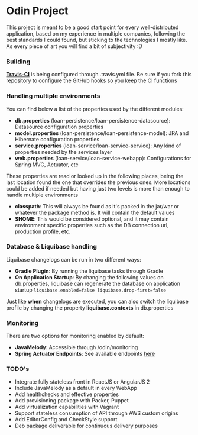 # Odin Project

This project is meant to be a good start point for every well-distributed application, based on my experience in multiple companies, following the best standards I could found, but sticking to the technologies I mostly like. As every piece of art you will find a bit of subjectivity :D

### Building

[**Travis-CI**](https://travis-ci.org/) is being configured through .travis.yml file. Be sure if you fork this repository to configure the GitHub hooks so you keep the CI functions

### Handling multiple environments

You can find below a list of the properties used by the different modules:

* **db.properties** (loan-persistence/loan-persistence-datasource): Datasource configuration properties
* **model.properties** (loan-persistence/loan-persistence-model): JPA and Hibernate configuration properties
* **service.properties** (loan-service/loan-service-service): Any kind of properties needed by the services layer
* **web.properties** (loan-service/loan-service-webapp): Configurations for Spring MVC, Actuator, etc

These properties are read or looked up in the following places, being the last location found the one that overrides the previous ones. More locations could be added if needed but having just two levels is more than enough to handle multiple environments

* **classpath**: This will always be found as it's packed in the jar/war or whatever the package method is. It will contain the default values
* **$HOME**: This would be considered optional, and it may contain environment specific properties such as the DB connection url, production profile, etc.

### Database & Liquibase handling

Liquibase changelogs can be run in two different ways:
* **Gradle Plugin**: By running the liquibase tasks through Gradle
* **On Application Startup**: By changing the following values on db.properties, liquibase can regenerate the database on application startup
`liquibase.enabled=false
liquibase.drop-first=false`

Just like **when** changelogs are executed, you can also switch the liquibase profile by changing the property **liquibase.contexts** in db.properties

### Monitoring

There are two options for monitoring enabled by default:
* **JavaMelody**: Accessible through /odin/monitoring
* **Spring Actuator Endpoints**: See available endpoints [here](http://docs.spring.io/spring-boot/docs/current/reference/html/production-ready-endpoints.html)

### TODO's

* Integrate fully stateless front in ReactJS or AngularJS 2
* Include JavaMelody as a default in every WebApp
* Add healthchecks and effective properties
* Add provisioning package with Packer, Puppet
* Add virtualization capabilities with Vagrant
* Support stateless consumption of API through AWS custom origins
* Add EditorConfig and CheckStyle support
* Deb package deliverable for continuous delivery purposes
